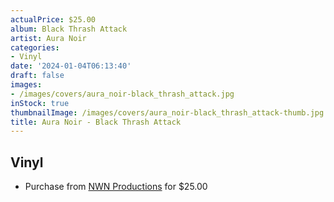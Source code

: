 ```yaml
---
actualPrice: $25.00
album: Black Thrash Attack
artist: Aura Noir
categories:
- Vinyl
date: '2024-01-04T06:13:40'
draft: false
images:
- /images/covers/aura_noir-black_thrash_attack.jpg
inStock: true
thumbnailImage: /images/covers/aura_noir-black_thrash_attack-thumb.jpg
title: Aura Noir - Black Thrash Attack
---
```


## Vinyl
* Purchase from [NWN Productions](http://shop.nwnprod.com/index.php?route=product/product&path=75&product_id=44705&sort=pd.name&order=ASC) for $25.00

